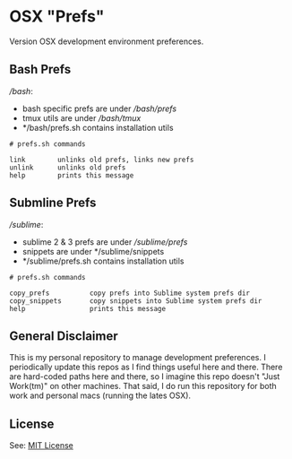# OSX "Prefs"

Version OSX development environment preferences.

## Bash Prefs

*/bash*:

- bash specific prefs are under */bash/prefs*
- tmux utils are under */bash/tmux*
- */bash/prefs.sh contains installation utils


```
# prefs.sh commands

link        unlinks old prefs, links new prefs
unlink      unlinks old prefs
help        prints this message

```

## Submline Prefs

*/sublime*:

- sublime 2 & 3 prefs are under */sublime/prefs*
- snippets are under */sublime/snippets
- */sublime/prefs.sh contains installation utils

```
# prefs.sh commands

copy_prefs          copy prefs into Sublime system prefs dir
copy_snippets       copy snippets into Sublime system prefs dir
help                prints this message
```

## General Disclaimer

This is my personal repository to manage development preferences. I periodically update this repos as I find things useful here and there. There are hard-coded paths here and there, so I imagine this repo doesn't "Just Work(tm)" on other machines. That said, I do run this repository for both work and personal macs (running the lates OSX).

## License

See: [MIT License](./LICENSE.md)

